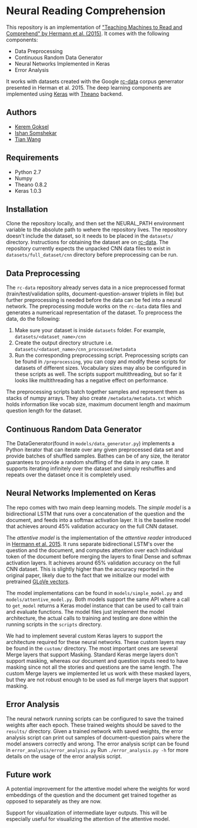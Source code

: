 # Neural Reading Comprehension

This repository is an implementation of ["Teaching Machines to Read and Comprehend" by Hermann et al. (2015)](http://arxiv.org/abs/1506.03340). It comes with the following components:

* Data Preprocessing
* Continuous Random Data Generator
* Neural Networks Implemented in Keras
* Error Analysis 

It works with datasets created with the Google [rc-data](https://github.com/deepmind/rc-data) corpus generrator presented in Herman et al. 2015. The deep learning components are implemented using [Keras](https://keras.io) with [Theano](http://deeplearning.net/software/theano/) backend.

## Authors

* [Kerem Goksel](https://github.com/bkgoksel)
* [Ishan Somshekar](https://github.com/ishansomshekar)
* [Tian Wang](https://github.com/tianwang95)

## Requirements

* Python 2.7
* Numpy 
* Theano 0.8.2
* Keras 1.0.3

## Installation

Clone the repository locally, and then set the NEURAL_PATH environment variable to the absolute path to wehere the repository lives. The repository doesn't include the dataset, so it needs to be placed in the `datasets/` directory. Instructions for obtaining the dataset are on [rc-data](https://github.com/deepmind/rc-data). The repository currently expects the unpacked CNN data files to exist in `datasets/full_dataset/cnn` directory before preprocessing can be run.

## Data Preprocessing

The `rc-data` repository already serves data in a nice preprocessed format (train/test/validation splits, document-question-answer triplets in file) but further preprocessing is needed before the data can be fed into a neural network. The preprocessing module works on the `rc-data` data files and generates a numericaal representation of the dataset. To preprocess the data, do the following:

1. Make sure your dataset is inside `datasets` folder. For example, `datasets/<dataset_name>/cnn`
2. Create the output directory structure i.e. `datasets/<dataset_name>/cnn_processed/metadata`
3. Run the corresponding preprocessing script. Preprocessing scripts can be found in `/preprocessing`, you can copy and modify these scripts for datasets of different sizes. Vocabulary sizes may also be configured in these scripts as well. The scripts support multithreading, but so far it looks like multithreading has a negative effect on performance.

The preprocessing scripts batch together samples and represent them as stacks of numpy arrays. They also create `/metadata/metadata.txt` which holds information like vocab size, maximum document length and maximum question length for the dataset.

## Continuous Random Data Generator

The DataGenerator(found in `models/data_generator.py`) implements a Python iterator  that can iterate over any given preprocessed data set and provide batches of shuffled samples. Bathes can be of any size, the iterator guarantees to provide a random shuffling of the data in any case. It supports iterating infinitely over the dataset and simply reshuffles and repeats over the dataset once it is completely used.

## Neural Networks Implemented on Keras

The repo comes with two main deep learning models. 
The *simple model* is a bidirectional LSTM that runs over a concatenation of the question and the document, and feeds into a softmax activation layer. It is the baseline model that achieves around 45% validation accuracy on the full CNN dataset.

The *attentive model* is the implementation of the *attentive reader* introduced in [Hermann et al. 2015](http://arxiv.org/abs/1506.03340). It runs separate bidirectional LSTM's over the question and the document, and computes attention over each individual token of the document before merging the layers to final Dense and softmax activation layers. It achieves around 65% validation accuracy on the full CNN dataset. This is slightly higher than the accuracy reported in the original paper, likely due to the fact that we initialize our model with pretrained [GLoVe vectors](http://nlp.stanford.edu/pubs/glove.pdf).

The model implementations can be found in `models/simple_model.py` and `models/attentive_model.py`. Both models support the same API where a call to `get_model` returns a Keras model instance that can be used to call train and evaluate functions. The model files just implement the model architecture, the actual calls to training and testing are done within the running scripts in the `scripts` directory.

We had to implement several custom Keras layers to support the architecture required for these neural networks. These custom layers may be found in the `custom/` directory. The most important ones are several Merge layers that support Masking. Standard Keras merge layers don't support masking, whereas our document and question inputs need to have masking since not all the stories and questions are the same length. The custom Merge layers we implemented let us work with these masked layers, but they are not robust enough to be used as full merge layers that support masking. 

## Error Analysis

The neural network running scripts can be configured to save the trained weights after each epoch. These trained weights should be saved to the `results/` directory. Given a trained network with saved weights, the error analysis script can print out samples of document-question pairs where the model answers correctly and wrong. The error analysis script can be found in `error_analysis/error_analysis.py` Run `./error_analysis.py -h` for more details on the usage of the error analysis script.  

## Future work

A potential improvement for the attentive model where the weights for word embeddings of the question and the document get trained together as opposed to separately as they are now.

Support for visualization of intermediate layer outputs. This will be especially useful for visualizing the attention of the attentive model.
